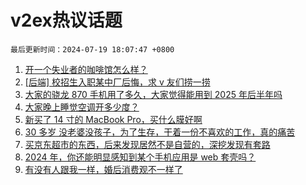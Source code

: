# v2ex热议话题

`最后更新时间：2024-07-19 18:07:47 +0800`

1. [开一个失业者的咖啡馆怎么样？](https://www.v2ex.com/t/1058426)
1. [[后端] 校招生入职某中厂后悔，求 v 友们捞一捞](https://www.v2ex.com/t/1058425)
1. [大家的骁龙 870 手机用了多久，大家觉得能用到 2025 年后半年吗](https://www.v2ex.com/t/1058455)
1. [大家晚上睡觉空调开多少度？](https://www.v2ex.com/t/1058533)
1. [新买了 14 寸的 MacBook Pro，买什么膜好啊](https://www.v2ex.com/t/1058457)
1. [30 多岁 没老婆没孩子，为了生存，干着一份不喜欢的工作，真的痛苦](https://www.v2ex.com/t/1058594)
1. [买京东超市的东西，后来发现居然不是自营的，深挖发现有套路](https://www.v2ex.com/t/1058460)
1. [2024 年，你还能明显感知到某个手机应用是 web 套壳吗？](https://www.v2ex.com/t/1058427)
1. [有没有人跟我一样，婚后消费观不一样了](https://www.v2ex.com/t/1058545)

